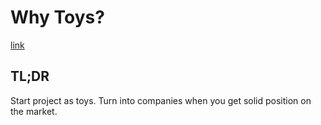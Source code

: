 # Why Toys?

[link](http://blog.ycombinator.com/why-toys/)

## TL;DR

Start project as toys. Turn into companies when you get solid position on the market.
